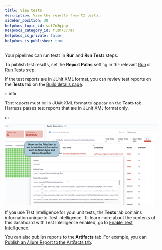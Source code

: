 ```yaml
---
title: View tests
description: View the results from CI tests.
sidebar_position: 30
helpdocs_topic_id: sof7n3qjap
helpdocs_category_id: flam7377aq
helpdocs_is_private: false
helpdocs_is_published: true
---
```


Your pipelines can run tests in **Run** and **Run Tests** steps.

To publish test results, set the **Report Paths** setting in the relevant [Run](../../ci-technical-reference/run-step-settings.md) or [Run Tests](../../ci-technical-reference/configure-run-tests-step-settings.md) step.

If the test reports are in JUnit XML format, you can review test reports on the **Tests** tab on the [Build details page](../view-your-builds/viewing-builds.md).

:::info

Test reports must be in JUnit XML format to appear on the **Tests** tab. Harness parses test reports that are in JUnit XML format only.

:::

![](./static/viewing-tests-533.png)

If you use Test Intelligence for your unit tests, the **Tests** tab contains information unique to Test Intelligence. To learn more about the contents of this dashboard with Test Intelligence enabled, go to [Enable Test Intelligence](./set-up-test-intelligence.md).

You can also publish reports to the **Artifacts** tab. For example, you can [Publish an Allure Report to the Artifacts tab](/tutorials/build-code/test/allure-report).
